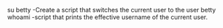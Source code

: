 su betty -Create a script that switches the current user to the user betty
whoami -script that prints the effective username of the current user.
